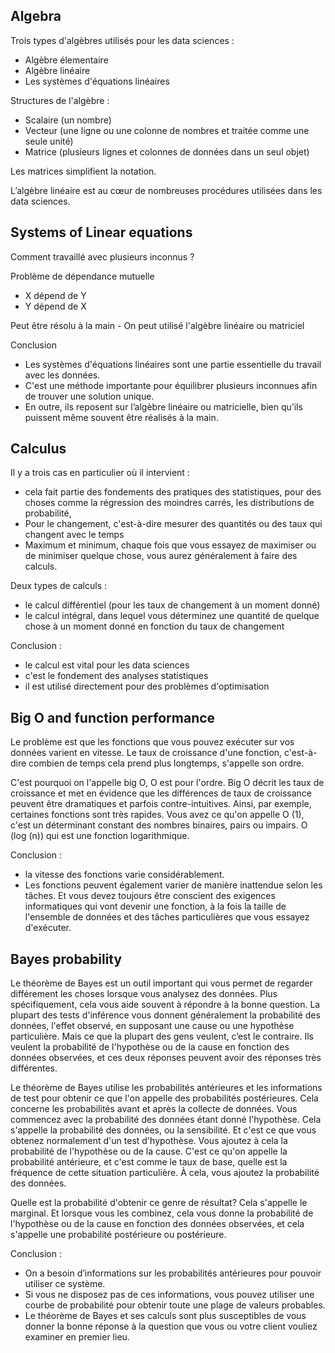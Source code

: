 ## Algebra

Trois types d'algèbres utilisés pour les data sciences :

- Algèbre élementaire
- Algèbre linéaire
- Les systèmes d'équations linéaires

Structures de l'algèbre :

- Scalaire (un nombre)
- Vecteur (une ligne ou une colonne de nombres et traitée comme une seule unité)
- Matrice (plusieurs lignes et colonnes de données dans un seul objet)

Les matrices simplifient la notation.

L’algèbre linéaire est au cœur de nombreuses procédures utilisées dans les data sciences.

## Systems of Linear equations

Comment travaillé avec plusieurs inconnus ?

Problème de dépendance mutuelle

- X dépend de Y
- Y dépend de X

Peut être résolu à la main - On peut utilisé l'algèbre linéaire ou matriciel

Conclusion

- Les systèmes d'équations linéaires sont une partie essentielle du travail avec les données.
- C'est une méthode importante pour équilibrer plusieurs inconnues afin de trouver une solution unique.
- En outre, ils reposent sur l’algèbre linéaire ou matricielle, bien qu’ils puissent même souvent être réalisés à la main.

## Calculus

Il y a trois cas en particulier où il intervient : 

- cela fait partie des fondements des pratiques des statistiques, pour des choses comme la régression des moindres carrés, les distributions de probabilité,
- Pour le changement, c'est-à-dire mesurer des quantités ou des taux qui changent avec le temps 
- Maximum et minimum, chaque fois que vous essayez de maximiser ou de minimiser quelque chose, vous aurez généralement à faire des calculs.

Deux types de calculs :

- le calcul différentiel (pour les taux de changement à un moment donné)
- le calcul intégral, dans lequel vous déterminez une quantité de quelque chose à un moment donné en fonction du taux de changement

Conclusion :

- le calcul est vital pour les data sciences
- c'est le fondement des analyses statistiques
- il est utilisé directement pour des problèmes d'optimisation

## Big O and function performance

Le problème est que les fonctions que vous pouvez exécuter sur vos données varient en vitesse. Le taux de croissance d'une fonction, c'est-à-dire combien de temps cela prend plus longtemps, s'appelle son ordre.

C'est pourquoi on l'appelle big O, O est pour l'ordre. Big O décrit les taux de croissance et met en évidence que les différences de taux de croissance peuvent être dramatiques et parfois contre-intuitives. Ainsi, par exemple, certaines fonctions sont très rapides. Vous avez ce qu'on appelle O (1), c'est un déterminant constant des nombres binaires, pairs ou impairs. O (log (n)) qui est une fonction logarithmique.

Conclusion :

- la vitesse des fonctions varie considérablement.
- Les fonctions peuvent également varier de manière inattendue selon les tâches. Et vous devez toujours être conscient des exigences informatiques qui vont devenir une fonction, à la fois la taille de l'ensemble de données et des tâches particulières que vous essayez d'exécuter.

## Bayes probability

Le théorème de Bayes est un outil important qui vous permet de regarder différement les choses lorsque vous analysez des données. Plus spécifiquement, cela vous aide souvent à répondre à la bonne question. La plupart des tests d'inférence vous donnent généralement la probabilité des données, l'effet observé, en supposant une cause ou une hypothèse particulière. Mais ce que la plupart des gens veulent, c’est le contraire. Ils veulent la probabilité de l'hypothèse ou de la cause en fonction des données observées, et ces deux réponses peuvent avoir des réponses très différentes.

Le théorème de Bayes utilise les probabilités antérieures et les informations de test pour obtenir ce que l'on appelle des probabilités postérieures. Cela concerne les probabilités avant et après la collecte de données. Vous commencez avec la probabilité des données étant donné l'hypothèse. Cela s'appelle la probabilité des données, ou la sensibilité. Et c'est ce que vous obtenez normalement d'un test d'hypothèse. Vous ajoutez à cela la probabilité de l'hypothèse ou de la cause. C'est ce qu'on appelle la probabilité antérieure, et c'est comme le taux de base, quelle est la fréquence de cette situation particulière. À cela, vous ajoutez la probabilité des données.

Quelle est la probabilité d'obtenir ce genre de résultat? Cela s'appelle le marginal. Et lorsque vous les combinez, cela vous donne la probabilité de l'hypothèse ou de la cause en fonction des données observées, et cela s'appelle une probabilité postérieure ou postérieure.

Conclusion :

- On a besoin d’informations sur les probabilités antérieures pour pouvoir utiliser ce système.
- Si vous ne disposez pas de ces informations, vous pouvez utiliser une courbe de probabilité pour obtenir toute une plage de valeurs probables.
- Le théorème de Bayes et ses calculs sont plus susceptibles de vous donner la bonne réponse à la question que vous ou votre client vouliez examiner en premier lieu.



